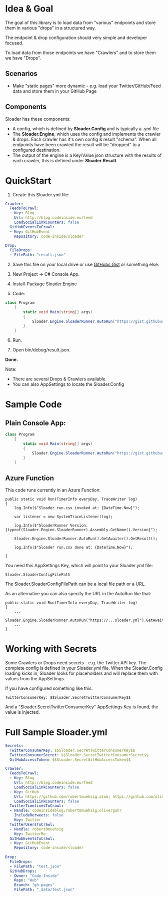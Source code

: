 # Idea & Goal

The goal of this library is to load data from "various" endpoints and store them in various "drops" in a structured way. 

The endpoint & drop configuration should very simple and developer focused.

To load data from those endpoints we have "Crawlers" and to store them we have "Drops".

## Scenarios

* Make "static pages" more dynamic - e.g. load your Twitter/GitHub/Feed data and store them in your GitHub Page

## Components

Sloader has these components:

* A config, which is defined by __Sloader.Config__ and is typically a .yml file
* The __Sloader.Engine__, which uses the config and implements the crawler & drops. Each crawler has it's own config & result "schema". When all endpoints have been crawled the result will be "dropped" to a configured destination.
* The output of the engine is a Key/Value json structure with the results of each crawler, this is defined under __Sloader.Result__.

# QuickStart

1. Create this Sloader.yml file:

```yml
Crawler:
  FeedsToCrawl:
  - Key: Blog
    Url: http://blog.codeinside.eu/feed
    LoadSocialLinkCounters: false
  GitHubEventsToCrawl:
  - Key: GitHubEvent
    Repository: code-inside/sloader
    
Drop:
  FileDrops:
  - FilePath: "result.json"
```

2. Save this file on your local drive or use [GitHubs Gist](https://gist.github.com/) or something else.

3. New Project -> C# Console App.

4. Install-Package Sloader.Engine

5. Code:

```csharp
class Program
    {
        static void Main(string[] args)
        {
            Sloader.Engine.SloaderRunner.AutoRun("https://gist.githubusercontent.com/.../gistfile1.txt", new Dictionary<string, string>()).GetAwaiter().GetResult();
        }
    }
```

6. Run.

7. Open bin/debug/result.json.

__Done.__

Note:

* There are several Drops & Crawlers available.
* You can also AppSettings to locate the Sloader.Config

# Sample Code

## Plain Console App:

```csharp
class Program
    {
        static void Main(string[] args)
        {
            Sloader.Engine.SloaderRunner.AutoRun("https://gist.githubusercontent.com/.../gistfile1.txt", new Dictionary<string, string>()).GetAwaiter().GetResult();
        }
    }
```

## Azure Function

This code runs currently in an Azure Function:

```
public static void Run(TimerInfo everyDay, TraceWriter log)
{
    log.Info($"Sloader run.csx invoked at: {DateTime.Now}");    

    var listener = new SystemTraceListener(log);

    log.Info($"SloaderRunner Version: {typeof(Sloader.Engine.SloaderRunner).Assembly.GetName().Version}");       

    Sloader.Engine.SloaderRunner.AutoRun().GetAwaiter().GetResult();

    log.Info($"Sloader run.csx done at: {DateTime.Now}");    

}
```

You need this AppSettings Key, which will point to your Sloader.yml file:

    Sloader.SloaderConfigFilePath

The Sloader.SloaderConfigFilePath can be a local file path or a URL.

As an alternative you can also specify the URL in the AutoRun like that:

```
public static void Run(TimerInfo everyDay, TraceWriter log)
{
    ...
    Sloader.Engine.SloaderRunner.AutoRun("https://...sloader.yml").GetAwaiter().GetResult();
	...    
}
```

# Working with Secrets

Some Crawlers or Drops need secrets - e.g. the Twitter API key. The complete config is defined in your Sloader.yml file. 
When the Sloader.Config loading kicks in, Sloader looks for placeholders and will replace them with values from the AppSettings.

If you have configured something like this:

    TwitterConsumerKey: $$Sloader.SecretTwitterConsumerKey$$

And a "Sloader.SecretTwitterConsumerKey" AppSettings Key is found, the value is injected.

# Full Sample Sloader.yml

```yml
Secrets:
  TwitterConsumerKey: $$Sloader.SecretTwitterConsumerKey$$
  TwitterConsumerSecret: $$Sloader.SecretTwitterConsumerSecret$$
  GitHubAccessToken: $$Sloader.SecretGitHubAccessToken$$

Crawler:
  FeedsToCrawl:
  - Key: Blog
    Url: http://blog.codeinside.eu/feed
    LoadSocialLinkCounters: false
  - Key: GitHub
    Url: https://github.com/robertmuehsig.atom; https://github.com/oliverguhr.atom
    LoadSocialLinkCounters: false
  TwitterTimelinesToCrawl:
  - Handle: codeinsideblog;robert0muehsig;oliverguhr
    IncludeRetweets: false
    Key: Twitter
  TwitterUsersToCrawl:
  - Handle: robert0muehsig
    Key: TwitterMe
  GitHubEventsToCrawl:
  - Key: GitHubEvent
    Repository: code-inside/sloader
    
Drop:
  FileDrops:
  - FilePath: "test.json"
  GitHubDrops:
  - Owner: "Code-Inside"
    Repo: "Hub"
    Branch: "gh-pages"
    FilePath: "_data/test.json"
```
